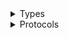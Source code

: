 <details>
<summary>Types</summary>

  - [AnyPipelineEntryPoint](/AnyPipelineEntryPoint)
  - [BuildGASTTreeEntryPoint](/BuildGASTTreeEntryPoint)
  - [BuildGASTTreeEntryPoint.Config](/BuildGASTTreeEntryPoint.Config)
  - [BuildGastTreeParseDependenciesSatage](/BuildGastTreeParseDependenciesSatage)
  - [BuldGASTTreeFactory](/BuldGASTTreeFactory)
  - [InitCodeGenerationStage](/InitCodeGenerationStage)
  - [ServiceGenerationStage](/ServiceGenerationStage)
  - [TreeParserStage](/TreeParserStage)

</details>

<details>
<summary>Protocols</summary>

  - [PipelineEntryPoint](/PipelineEntryPoint)

</details>
